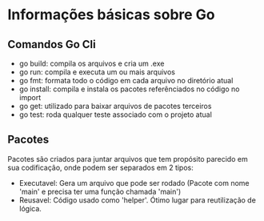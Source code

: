 # Informações básicas sobre Go

## Comandos Go Cli

* go build: compila os arquivos e cria um .exe
* go run: compila e executa um ou mais arquivos
* go fmt: formata todo o código em cada arquivo no diretório atual
* go install: compila e instala os pacotes referênciados no código no import
* go get: utilizado para baixar arquivos de pacotes terceiros
* go test: roda qualquer teste associado com o projeto atual

## Pacotes

Pacotes são criados para juntar arquivos que tem propósito parecido em sua codificação, onde podem ser separados em 2 tipos:

* Executavel: Gera um arquivo que pode ser rodado (Pacote com nome 'main' e precisa ter uma função chamada 'main')
* Reusavel: Código usado como 'helper'. Ótimo lugar para reutilização de lógica.
